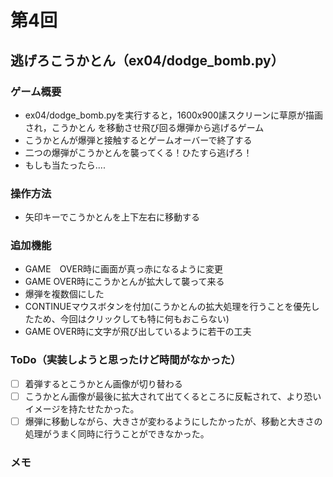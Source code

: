 # 第4回
## 逃げろこうかとん（ex04/dodge_bomb.py）
### ゲーム概要
- ex04/dodge_bomb.pyを実行すると，1600x900䛾スクリーンに草原が描画され，こうかとん
を移動させ飛び回る爆弾から逃げるゲーム
- こうかとんが爆弾と接触するとゲームオーバーで終了する
- 二つの爆弾がこうかとんを襲ってくる！ひたすら逃げろ！
- もしも当たったら....
### 操作方法
- 矢印キーでこうかとんを上下左右に移動する
### 追加機能
- GAME　OVER時に画面が真っ赤になるように変更
- GAME OVER時にこうかとんが拡大して襲って来る
- 爆弾を複数個にした
- CONTINUEマウスボタンを付加(こうかとんの拡大処理を行うことを優先したため、今回はクリックしても特に何もおこらない)
- GAME OVER時に文字が飛び出しているように若干の工夫

### ToDo（実装しようと思ったけど時間がなかった）
- [ ] 着弾するとこうかとん画像が切り替わる
- [ ] こうかとん画像が最後に拡大されて出てくるところに反転されて、より恐いイメージを持たせたかった。
- [ ] 爆弾に移動しながら、大きさが変わるようにしたかったが、移動と大きさの処理がうまく同時に行うことができなかった。
### メモ
